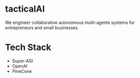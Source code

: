 # tacticalAI

We engineer collaborative autonomous multi-agents systems for entrepreneurs and small businesses. 

# Tech Stack 

* Super-AGI
* OpenAI
* PineCone



  





